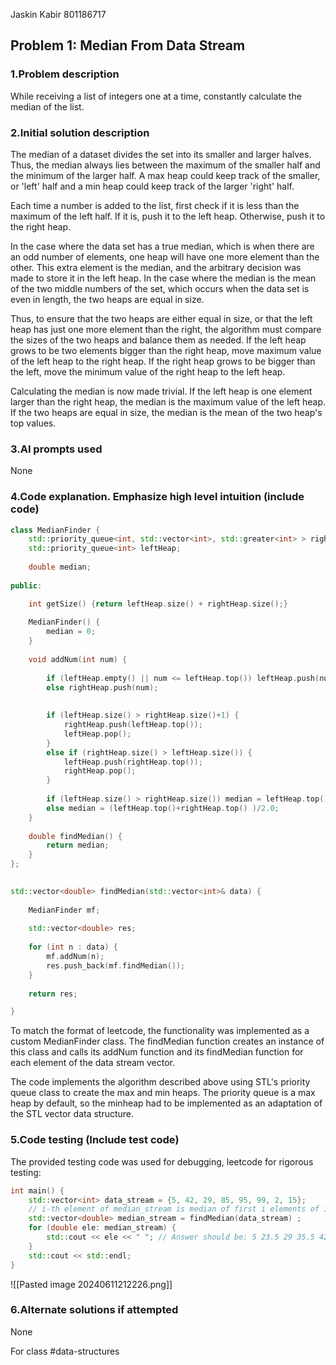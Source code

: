 Jaskin Kabir 801186717
## Problem 1: Median From Data Stream

### 1.Problem description
While receiving a list of integers one at a time, constantly calculate the median of the list.
### 2.Initial solution description

The median of a dataset divides the set into its smaller and larger halves. Thus, the median always lies between the maximum of the smaller half and the minimum of the larger half. A max heap could keep track of the smaller, or 'left' half and a min heap could keep track of the larger 'right' half. 

Each time a number is added to the list, first check if it is less than the maximum of the left half. If it is, push it to the left heap. Otherwise, push it to the right heap. 

In the case where the data set has a true median, which is when there are an odd number of elements, one heap will have one more element than the other. This extra element is the median, and the arbitrary decision was made to store it in the left heap. In the case where the median is the mean of the two middle numbers of the set, which occurs when the data set is even in length, the two heaps are equal in size.

Thus, to ensure that the two heaps are either equal in size, or that the left heap has just one more element than the right, the algorithm must compare the sizes of the two heaps and balance them as needed. If the left heap grows to be two elements bigger than the right heap, move maximum value of the left heap to the right heap. If the right heap grows to be bigger than the left, move the minimum value of the right heap to the left heap. 

Calculating the median is now made trivial. If the left heap is one element larger than the right heap, the median is the maximum value of the left heap. If the two heaps are equal in size, the median is the mean of the two heap's top values.
### 3.AI prompts used
None

### 4.Code explanation. Emphasize high level intuition (include code)
```cpp
class MedianFinder {
    std::priority_queue<int, std::vector<int>, std::greater<int> > rightHeap;
    std::priority_queue<int> leftHeap;
    
    double median;
    
public:

    int getSize() {return leftHeap.size() + rightHeap.size();}
    
    MedianFinder() {
        median = 0;
    }
    
    void addNum(int num) {
        
        if (leftHeap.empty() || num <= leftHeap.top()) leftHeap.push(num); //Handle intial empty case
        else rightHeap.push(num);
        
        
        if (leftHeap.size() > rightHeap.size()+1) {
            rightHeap.push(leftHeap.top());
            leftHeap.pop();
        }
        else if (rightHeap.size() > leftHeap.size()) {
            leftHeap.push(rightHeap.top());
            rightHeap.pop();
        }
        
        if (leftHeap.size() > rightHeap.size()) median = leftHeap.top();
        else median = (leftHeap.top()+rightHeap.top() )/2.0;
    }
    
    double findMedian() {
        return median;
    }
};
 

std::vector<double> findMedian(std::vector<int>& data) {
    
    MedianFinder mf;
    
	std::vector<double> res;
	
	for (int n : data) {
	    mf.addNum(n);
	    res.push_back(mf.findMedian());
	}
    
    return res;

}
```

To match the format of leetcode, the functionality was implemented as a custom MedianFinder class. The findMedian function creates an instance of this class and calls its addNum function and its findMedian function for each element of the data stream vector. 

The code implements the algorithm described above using STL's priority queue class to create the max and min heaps. The priority queue is a max heap by default, so the minheap had to be implemented as an adaptation of the STL vector data structure.
### 5.Code testing (Include test code)
The provided testing code was used for debugging, leetcode for rigorous testing:
```cpp
int main() {
	std::vector<int> data_stream = {5, 42, 29, 85, 95, 99, 2, 15};
    // i-th element of median_stream is median of first i elements of input 
	std::vector<double> median_stream = findMedian(data_stream) ;
    for (double ele: median_stream) {
		std::cout << ele << " "; // Answer should be: 5 23.5 29 35.5 42 63.5 42 35.5 
    }
	std::cout << std::endl;
}
```
![[Pasted image 20240611212226.png]]
### 6.Alternate solutions if attempted
None

For class #data-structures 
